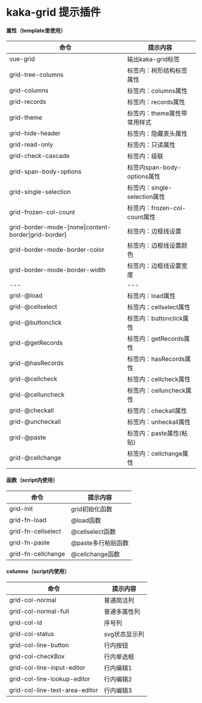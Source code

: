 # kaka-grid 提示插件

#### 属性（template里使用）

|命令|提示内容|
|---|------|
|vue-grid|输出kaka-grid标签|
|grid-tree-columns|标签内：树形结构标签属性|
|grid-columns|标签内：columns属性|
|grid-records|标签内：records属性|
|grid-theme|标签内：theme属性带常用样式|
|grid-hide-header|标签内：隐藏表头属性|
|grid-read-only|标签内：只读属性|
|grid-check-cascade|标签内：级联|
|grid-span-body-options|标签内span-body-options属性|
|grid-single-selection|标签内：single-selection属性|
|grid-frozen-col-count|标签内：frozen-col-count属性|
|grid-border-mode-[none\|content-border\|grid-border]|标签内：边框线设置|
|grid-border-mode-border-color|标签内：边框线设置颜色|
|grid-border-mode-border-width|标签内：边框线设置宽度|
| ---| ---|
|grid-@load|标签内：load属性|
|grid-@cellselect|标签内：cellselect属性|
|grid-@buttonclick|标签内：buttonclick属性|
|grid-@getRecords|标签内：getRecords属性|
|grid-@hasRecords|标签内：hasRecords属性|
|grid-@cellcheck|标签内：cellcheck属性|
|grid-@celluncheck|标签内：celluncheck属性|
|grid-@checkall|标签内：checkall属性|
|grid-@uncheckall|标签内：unheckall属性|
|grid-@paste|标签内：paste属性(粘贴)|
|grid-@cellchange|标签内：cellchange属性|

#### 函数（script内使用）

|命令|提示内容|
|---|-------|
|grid-init|grid初始化函数|
|grid-fn-load|@load函数|
|grid-fn-cellselect|@cellselect函数|
|grid-fn-paste|@paste多行粘贴函数|
|grid-fn-cellchange|@cellchange函数|

#### columns（script内使用）

|命令|提示内容|
|---|-------|
|grid-col-normal|普通简洁列|
|grid-col-normal-full|普通多属性列|
|grid-col-id|序号列|
|grid-col-status|svg状态显示列|
|grid-col-line-button|行内按钮|
|grid-col-checkBox|行内单选框|
|grid-col-line-input-editor|行内编辑1|
|grid-col-line-lookup-editor|行内编辑2|
|grid-col-line-text-area-editor|行内编辑3|